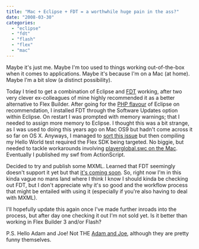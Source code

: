 ```yaml
---
title: "Mac + Eclipse + FDT = a worthwhile huge pain in the ass?"
date: "2008-03-30"
categories: 
  - "eclipse"
  - "fdt"
  - "flash"
  - "flex"
  - "mac"
---
```


Maybe it's just me. Maybe I'm too used to things working out-of-the-box when it comes to applications. Maybe it's because I'm on a Mac (at home). Maybe I'm a bit slow (a distinct possibility).

Today I tried to get a combination of Eclipse and [FDT](http://fdt.powerflasher.com/index.php?id=105) working, after two very clever ex-colleagues of mine highly recommended it as a better alternative to Flex Builder. After going for the [PHP flavour](http://www.google.co.uk/url?sa=t&ct=res&cd=1&url=http%3A%2F%2Fwww.eclipse.org%2Fpdt%2F&ei=p_DuR8PcHZ_8wwHy9MEV&usg=AFQjCNF6-k3YihopmFXFZt0zPTEcozLemA&sig2=5NjxPksbErKKgMrD_TdOhA) of Eclipse on recommendation, I installed FDT through the Software Updates option within Eclipse. On restart I was prompted with memory warnings; that I needed to assign more memory to Eclipse. I thought this was a bit strange, as I was used to doing this years ago on Mac OS9 but hadn't come across it so far on OS X. Anyways, I managed to [sort this issue](http://fdt.powerflasher.com/forum/viewtopic.php?t=1796) but then compiling my Hello World test required the Flex SDK being targeted. No biggie, but needed to tackle workarounds involving [playerglobal.swc on the Mac](http://fdt.powerflasher.com/index.php?id=74). Eventually I published my swf from ActionScript.

Decided to try and publish some MXML. Learned that FDT seemingly doesn't support it yet but that [it's coming soon](http://fdt.powerflasher.com/blog/?tag=mxml). So, right now I'm in this kinda vague no mans land where I think I know I should kinda be checking out FDT, but I don't appreciate why it's so good and the workflow process that might be entailed with using it (especially if you're also having to deal with MXML).

I'll hopefully update this again once I've made further inroads into the process, but after day one checking it out I'm not sold yet. Is it better than working in Flex Builder 3 and/or Flash?

P.S. Hello Adam and Joe! Not THE [Adam and Joe](http://www.bbc.co.uk/6music/shows/adamandjoe/), although they are pretty funny themselves.
